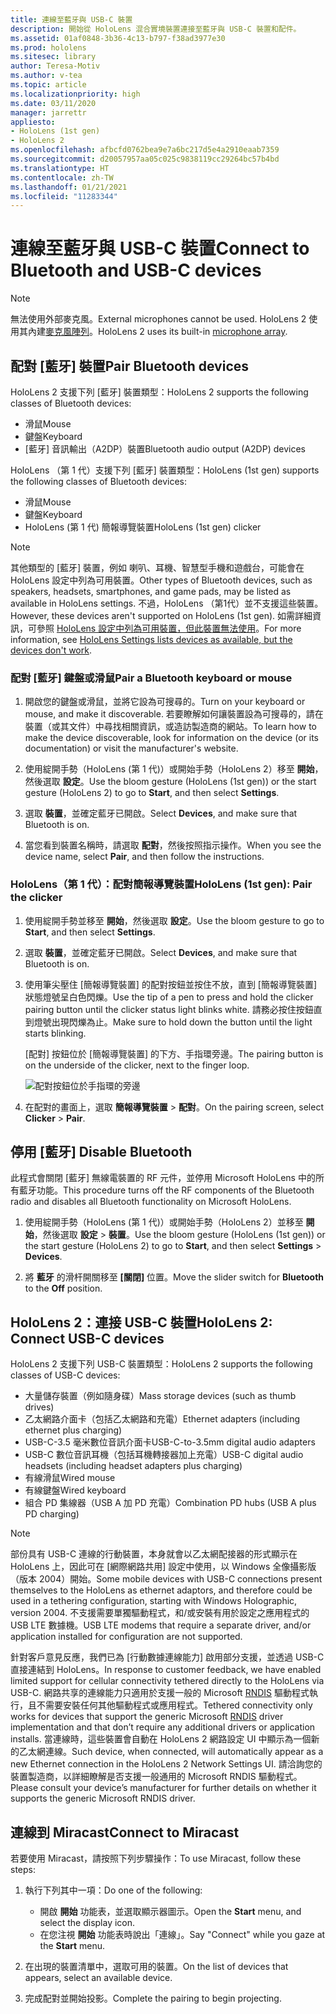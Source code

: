 ```yaml
---
title: 連線至藍牙與 USB-C 裝置
description: 開始從 HoloLens 混合實境裝置連接至藍牙與 USB-C 裝置和配件。
ms.assetid: 01af0848-3b36-4c13-b797-f38ad3977e30
ms.prod: hololens
ms.sitesec: library
author: Teresa-Motiv
ms.author: v-tea
ms.topic: article
ms.localizationpriority: high
ms.date: 03/11/2020
manager: jarrettr
appliesto:
- HoloLens (1st gen)
- HoloLens 2
ms.openlocfilehash: afbcfd0762bea9e7a6bc217d5e4a2910eaab7359
ms.sourcegitcommit: d20057957aa05c025c9838119cc29264bc57b4bd
ms.translationtype: HT
ms.contentlocale: zh-TW
ms.lasthandoff: 01/21/2021
ms.locfileid: "11283344"
---
```

# <span data-ttu-id="98905-103">連線至藍牙與 USB-C 裝置</span><span class="sxs-lookup"><span data-stu-id="98905-103">Connect to Bluetooth and USB-C devices</span></span>

> [!NOTE]
> <span data-ttu-id="98905-104">無法使用外部麥克風。</span><span class="sxs-lookup"><span data-stu-id="98905-104">External microphones cannot be used.</span></span> <span data-ttu-id="98905-105">HoloLens 2 使用其內建[麥克風陣列](hololens2-hardware.md#audio-and-speech)。</span><span class="sxs-lookup"><span data-stu-id="98905-105">HoloLens 2 uses its built-in [microphone array](hololens2-hardware.md#audio-and-speech).</span></span>

## <span data-ttu-id="98905-106">配對 [藍牙] 裝置</span><span class="sxs-lookup"><span data-stu-id="98905-106">Pair Bluetooth devices</span></span>

<span data-ttu-id="98905-107">HoloLens 2 支援下列 [藍牙] 裝置類型：</span><span class="sxs-lookup"><span data-stu-id="98905-107">HoloLens 2 supports the following classes of Bluetooth devices:</span></span>

- <span data-ttu-id="98905-108">滑鼠</span><span class="sxs-lookup"><span data-stu-id="98905-108">Mouse</span></span>
- <span data-ttu-id="98905-109">鍵盤</span><span class="sxs-lookup"><span data-stu-id="98905-109">Keyboard</span></span>
- <span data-ttu-id="98905-110">[藍牙] 音訊輸出（A2DP）裝置</span><span class="sxs-lookup"><span data-stu-id="98905-110">Bluetooth audio output (A2DP) devices</span></span>

<span data-ttu-id="98905-111">HoloLens （第 1 代）支援下列 [藍牙] 裝置類型：</span><span class="sxs-lookup"><span data-stu-id="98905-111">HoloLens (1st gen) supports the following classes of Bluetooth devices:</span></span>

- <span data-ttu-id="98905-112">滑鼠</span><span class="sxs-lookup"><span data-stu-id="98905-112">Mouse</span></span>
- <span data-ttu-id="98905-113">鍵盤</span><span class="sxs-lookup"><span data-stu-id="98905-113">Keyboard</span></span>
- <span data-ttu-id="98905-114">HoloLens (第 1 代) 簡報導覽裝置</span><span class="sxs-lookup"><span data-stu-id="98905-114">HoloLens (1st gen) clicker</span></span>

> [!NOTE]
> <span data-ttu-id="98905-115">其他類型的 [藍牙] 裝置，例如 喇叭、耳機、智慧型手機和遊戲台，可能會在 HoloLens 設定中列為可用裝置。</span><span class="sxs-lookup"><span data-stu-id="98905-115">Other types of Bluetooth devices, such as speakers, headsets, smartphones, and game pads, may be listed as available in HoloLens settings.</span></span> <span data-ttu-id="98905-116">不過，HoloLens （第1代）並不支援這些裝置。</span><span class="sxs-lookup"><span data-stu-id="98905-116">However, these devices aren't supported on HoloLens (1st gen).</span></span> <span data-ttu-id="98905-117">如需詳細資訊，可參照 [HoloLens 設定中列為可用裝置，但此裝置無法使用](hololens-FAQ.md#hololens-settings-lists-devices-as-available-but-the-devices-dont-work)。</span><span class="sxs-lookup"><span data-stu-id="98905-117">For more information, see [HoloLens Settings lists devices as available, but the devices don't work](hololens-FAQ.md#hololens-settings-lists-devices-as-available-but-the-devices-dont-work).</span></span>

### <span data-ttu-id="98905-118">配對 [藍牙] 鍵盤或滑鼠</span><span class="sxs-lookup"><span data-stu-id="98905-118">Pair a Bluetooth keyboard or mouse</span></span>

1. <span data-ttu-id="98905-119">開啟您的鍵盤或滑鼠，並將它設為可搜尋的。</span><span class="sxs-lookup"><span data-stu-id="98905-119">Turn on your keyboard or mouse, and make it discoverable.</span></span> <span data-ttu-id="98905-120">若要瞭解如何讓裝置設為可搜尋的，請在裝置（或其文件）中尋找相關資訊，或造訪製造商的網站。</span><span class="sxs-lookup"><span data-stu-id="98905-120">To learn how to make the device discoverable, look for information on the device (or its documentation) or visit the manufacturer's website.</span></span>

1. <span data-ttu-id="98905-121">使用綻開手勢（HoloLens (第 1 代)）或開始手勢（HoloLens 2）移至 **開始**，然後選取 **設定**。</span><span class="sxs-lookup"><span data-stu-id="98905-121">Use the bloom gesture (HoloLens (1st gen)) or the start gesture (HoloLens 2) to go to **Start**, and then select **Settings**.</span></span>

1. <span data-ttu-id="98905-122">選取 **裝置**，並確定藍牙已開啟。</span><span class="sxs-lookup"><span data-stu-id="98905-122">Select **Devices**, and make sure that Bluetooth is on.</span></span>  

1. <span data-ttu-id="98905-123">當您看到裝置名稱時，請選取 **配對**，然後按照指示操作。</span><span class="sxs-lookup"><span data-stu-id="98905-123">When you see the device name, select **Pair**, and then follow the instructions.</span></span>

### <span data-ttu-id="98905-124">HoloLens（第 1 代）：配對簡報導覽裝置</span><span class="sxs-lookup"><span data-stu-id="98905-124">HoloLens (1st gen): Pair the clicker</span></span>

1. <span data-ttu-id="98905-125">使用綻開手勢並移至 **開始**，然後選取 **設定**。</span><span class="sxs-lookup"><span data-stu-id="98905-125">Use the bloom gesture to go to **Start**, and then select **Settings**.</span></span>

1. <span data-ttu-id="98905-126">選取 **裝置**，並確定藍牙已開啟。</span><span class="sxs-lookup"><span data-stu-id="98905-126">Select **Devices**, and make sure that Bluetooth is on.</span></span>

1. <span data-ttu-id="98905-127">使用筆尖壓住 [簡報導覽裝置] 的配對按鈕並按住不放，直到 [簡報導覽裝置] 狀態燈號呈白色閃爍。</span><span class="sxs-lookup"><span data-stu-id="98905-127">Use the tip of a pen to press and hold the clicker pairing button until the clicker status light blinks white.</span></span> <span data-ttu-id="98905-128">請務必按住按鈕直到燈號出現閃爍為止。</span><span class="sxs-lookup"><span data-stu-id="98905-128">Make sure to hold down the button until the light starts blinking.</span></span>  

   <span data-ttu-id="98905-129">[配對] 按鈕位於 [簡報導覽裝置] 的下方、手指環旁邊。</span><span class="sxs-lookup"><span data-stu-id="98905-129">The pairing button is on the underside of the clicker, next to the finger loop.</span></span>
   
   ![配對按鈕位於手指環的旁邊](images/use-hololens-clicker-1.png)
   
1. <span data-ttu-id="98905-131">在配對的畫面上，選取 **簡報導覽裝置** > **配對**。</span><span class="sxs-lookup"><span data-stu-id="98905-131">On the pairing screen, select **Clicker** > **Pair**.</span></span>

## <span data-ttu-id="98905-132">停用 [藍牙] </span><span class="sxs-lookup"><span data-stu-id="98905-132">Disable Bluetooth</span></span>

<span data-ttu-id="98905-133">此程式會關閉 [藍牙] 無線電裝置的 RF 元件，並停用 Microsoft HoloLens 中的所有藍牙功能。</span><span class="sxs-lookup"><span data-stu-id="98905-133">This procedure turns off the RF components of the Bluetooth radio and disables all Bluetooth functionality on Microsoft HoloLens.</span></span>

1. <span data-ttu-id="98905-134">使用綻開手勢（HoloLens (第 1 代)）或開始手勢（HoloLens 2）並移至 **開始**，然後選取 **設定** > **裝置**。</span><span class="sxs-lookup"><span data-stu-id="98905-134">Use the bloom gesture (HoloLens (1st gen)) or the start gesture (HoloLens 2) to go to **Start**, and then select **Settings** > **Devices**.</span></span>

1. <span data-ttu-id="98905-135">將 **藍牙** 的滑杆開關移至 **[關閉]** 位置。</span><span class="sxs-lookup"><span data-stu-id="98905-135">Move the slider switch for **Bluetooth** to the **Off** position.</span></span>

## <span data-ttu-id="98905-136">HoloLens 2：連接 USB-C 裝置</span><span class="sxs-lookup"><span data-stu-id="98905-136">HoloLens 2: Connect USB-C devices</span></span>

<span data-ttu-id="98905-137">HoloLens 2 支援下列 USB-C 裝置類型：</span><span class="sxs-lookup"><span data-stu-id="98905-137">HoloLens 2 supports the following classes of USB-C devices:</span></span>

- <span data-ttu-id="98905-138">大量儲存裝置（例如隨身碟）</span><span class="sxs-lookup"><span data-stu-id="98905-138">Mass storage devices (such as thumb drives)</span></span>
- <span data-ttu-id="98905-139">乙太網路介面卡（包括乙太網路和充電）</span><span class="sxs-lookup"><span data-stu-id="98905-139">Ethernet adapters (including ethernet plus charging)</span></span>
- <span data-ttu-id="98905-140">USB-C-3.5 毫米數位音訊介面卡</span><span class="sxs-lookup"><span data-stu-id="98905-140">USB-C-to-3.5mm digital audio adapters</span></span>
- <span data-ttu-id="98905-141">USB-C 數位音訊耳機（包括耳機轉接器加上充電）</span><span class="sxs-lookup"><span data-stu-id="98905-141">USB-C digital audio headsets (including headset adapters plus charging)</span></span>
- <span data-ttu-id="98905-142">有線滑鼠</span><span class="sxs-lookup"><span data-stu-id="98905-142">Wired mouse</span></span>
- <span data-ttu-id="98905-143">有線鍵盤</span><span class="sxs-lookup"><span data-stu-id="98905-143">Wired keyboard</span></span>
- <span data-ttu-id="98905-144">組合 PD 集線器（USB A 加 PD 充電）</span><span class="sxs-lookup"><span data-stu-id="98905-144">Combination PD hubs (USB A plus PD charging)</span></span>

> [!NOTE]
> <span data-ttu-id="98905-145">部份具有 USB-C 連線的行動裝置，本身就會以乙太網配接器的形式顯示在 HoloLens 上，因此可在 [網際網路共用] 設定中使用，以 Windows 全像攝影版（版本 2004）開始。</span><span class="sxs-lookup"><span data-stu-id="98905-145">Some mobile devices with USB-C connections present themselves to the HoloLens as ethernet adaptors, and therefore could be used in a tethering configuration, starting with Windows Holographic, version 2004.</span></span> <span data-ttu-id="98905-146">不支援需要單獨驅動程式，和/或安裝有用於設定之應用程式的 USB LTE 數據機。</span><span class="sxs-lookup"><span data-stu-id="98905-146">USB LTE modems that require a separate driver, and/or application installed for configuration are not supported.</span></span>

<span data-ttu-id="98905-147">針對客戶意見反應，我們已為 [行動數據連線能力] 啟用部分支援，並透過 USB-C 直接連結到 HoloLens。</span><span class="sxs-lookup"><span data-stu-id="98905-147">In response to customer feedback, we have enabled limited support for cellular connectivity tethered directly to the HoloLens via USB-C.</span></span>  <span data-ttu-id="98905-148">網路共享的連線能力只適用於支援一般的 Microsoft [ RNDIS](https://docs.microsoft.com/windows-hardware/drivers/network/overview-of-remote-ndis--rndis-) 驅動程式執行，且不需要安裝任何其他驅動程式或應用程式。</span><span class="sxs-lookup"><span data-stu-id="98905-148">Tethered connectivity only works for devices that support the generic Microsoft [RNDIS](https://docs.microsoft.com/windows-hardware/drivers/network/overview-of-remote-ndis--rndis-) driver implementation and that don’t require any additional drivers or application installs.</span></span>  <span data-ttu-id="98905-149">當連線時，這些裝置會自動在 HoloLens 2 網路設定 UI 中顯示為一個新的乙太網連線。</span><span class="sxs-lookup"><span data-stu-id="98905-149">Such device, when connected, will automatically appear as a new Ethernet connection in the HoloLens 2 Network Settings UI.</span></span> <span data-ttu-id="98905-150">請洽詢您的裝置製造商，以詳細瞭解是否支援一般通用的 Microsoft RNDIS 驅動程式。</span><span class="sxs-lookup"><span data-stu-id="98905-150">Please consult your device’s manufacturer for further details on whether it supports the generic Microsoft RNDIS driver.</span></span>

## <span data-ttu-id="98905-151">連線到 Miracast</span><span class="sxs-lookup"><span data-stu-id="98905-151">Connect to Miracast</span></span>

<span data-ttu-id="98905-152">若要使用 Miracast，請按照下列步驟操作：</span><span class="sxs-lookup"><span data-stu-id="98905-152">To use Miracast, follow these steps:</span></span>

1. <span data-ttu-id="98905-153">執行下列其中一項：</span><span class="sxs-lookup"><span data-stu-id="98905-153">Do one of the following:</span></span>  

   - <span data-ttu-id="98905-154">開啟 **開始** 功能表，並選取顯示器圖示。</span><span class="sxs-lookup"><span data-stu-id="98905-154">Open the **Start** menu, and select the display icon.</span></span>
   - <span data-ttu-id="98905-155">在您注視 **開始** 功能表時說出「連線」。</span><span class="sxs-lookup"><span data-stu-id="98905-155">Say "Connect" while you gaze at the **Start** menu.</span></span>  

1. <span data-ttu-id="98905-156">在出現的裝置清單中，選取可用的裝置。</span><span class="sxs-lookup"><span data-stu-id="98905-156">On the list of devices that appears, select an available device.</span></span>

1. <span data-ttu-id="98905-157">完成配對並開始投影。</span><span class="sxs-lookup"><span data-stu-id="98905-157">Complete the pairing to begin projecting.</span></span>

